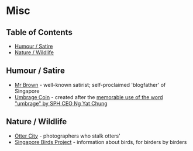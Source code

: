 # Misc

<!-- omit in toc -->
## Table of Contents

- [Humour / Satire](#humour--satire)
- [Nature / Wildlife](#nature--wildlife)

## Humour / Satire

- [Mr Brown](https://www.mrbrown.com) - well-known satirist; self-proclaimed 'blogfather' of Singapore
- [Umbrage Coin](https://umbragecoin.com) - created after the [memorable use of the word "umbrage" by SPH CEO Ng Yat Chung](https://en.wikipedia.org/wiki/Ng_Yat_Chung#Singapore_Press_Holdings_(2017_%E2%80%93_present))

## Nature / Wildlife

- [Otter City](https://facebook.com/ottercity) - photographers who stalk otters'
- [Singapore Birds Project](https://singaporebirds.com) - information about birds, for birders by birders
  